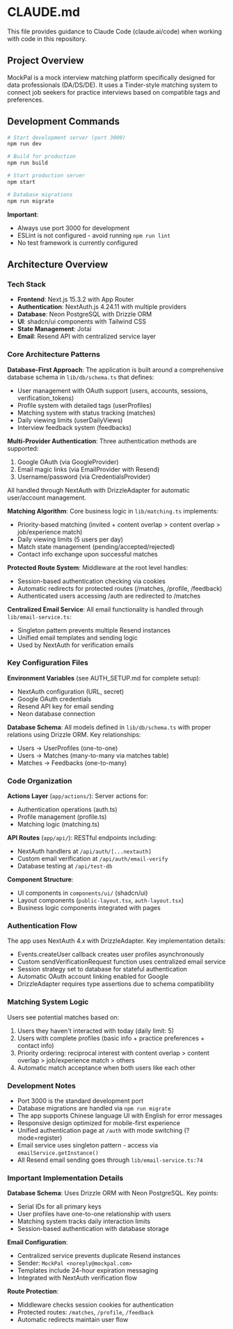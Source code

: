 # CLAUDE.md

This file provides guidance to Claude Code (claude.ai/code) when working with code in this repository.

## Project Overview

MockPal is a mock interview matching platform specifically designed for data professionals (DA/DS/DE). It uses a Tinder-style matching system to connect job seekers for practice interviews based on compatible tags and preferences.

## Development Commands

```bash
# Start development server (port 3000)
npm run dev

# Build for production
npm run build

# Start production server
npm start

# Database migrations
npm run migrate
```

**Important**: 
- Always use port 3000 for development
- ESLint is not configured - avoid running `npm run lint`
- No test framework is currently configured

## Architecture Overview

### Tech Stack
- **Frontend**: Next.js 15.3.2 with App Router
- **Authentication**: NextAuth.js 4.24.11 with multiple providers
- **Database**: Neon PostgreSQL with Drizzle ORM
- **UI**: shadcn/ui components with Tailwind CSS
- **State Management**: Jotai
- **Email**: Resend API with centralized service layer

### Core Architecture Patterns

**Database-First Approach**: The application is built around a comprehensive database schema in `lib/db/schema.ts` that defines:
- User management with OAuth support (users, accounts, sessions, verification_tokens)
- Profile system with detailed tags (userProfiles)
- Matching system with status tracking (matches)
- Daily viewing limits (userDailyViews)
- Interview feedback system (feedbacks)

**Multi-Provider Authentication**: Three authentication methods are supported:
1. Google OAuth (via GoogleProvider)
2. Email magic links (via EmailProvider with Resend)
3. Username/password (via CredentialsProvider)

All handled through NextAuth with DrizzleAdapter for automatic user/account management.

**Matching Algorithm**: Core business logic in `lib/matching.ts` implements:
- Priority-based matching (invited + content overlap > content overlap > job/experience match)
- Daily viewing limits (5 users per day)
- Match state management (pending/accepted/rejected)
- Contact info exchange upon successful matches

**Protected Route System**: Middleware at the root level handles:
- Session-based authentication checking via cookies
- Automatic redirects for protected routes (/matches, /profile, /feedback)
- Authenticated users accessing /auth are redirected to /matches

**Centralized Email Service**: All email functionality is handled through `lib/email-service.ts`:
- Singleton pattern prevents multiple Resend instances
- Unified email templates and sending logic
- Used by NextAuth for verification emails

### Key Configuration Files

**Environment Variables** (see AUTH_SETUP.md for complete setup):
- NextAuth configuration (URL, secret)
- Google OAuth credentials
- Resend API key for email sending
- Neon database connection

**Database Schema**: All models defined in `lib/db/schema.ts` with proper relations using Drizzle ORM. Key relationships:
- Users -> UserProfiles (one-to-one)
- Users -> Matches (many-to-many via matches table)
- Matches -> Feedbacks (one-to-many)

### Code Organization

**Actions Layer** (`app/actions/`): Server actions for:
- Authentication operations (auth.ts)
- Profile management (profile.ts) 
- Matching logic (matching.ts)

**API Routes** (`app/api/`): RESTful endpoints including:
- NextAuth handlers at `/api/auth/[...nextauth]`
- Custom email verification at `/api/auth/email-verify`
- Database testing at `/api/test-db`

**Component Structure**: 
- UI components in `components/ui/` (shadcn/ui)
- Layout components (`public-layout.tsx`, `auth-layout.tsx`)
- Business logic components integrated with pages

### Authentication Flow

The app uses NextAuth 4.x with DrizzleAdapter. Key implementation details:
- Events.createUser callback creates user profiles asynchronously
- Custom sendVerificationRequest function uses centralized email service
- Session strategy set to database for stateful authentication  
- Automatic OAuth account linking enabled for Google
- DrizzleAdapter requires type assertions due to schema compatibility

### Matching System Logic

Users see potential matches based on:
1. Users they haven't interacted with today (daily limit: 5)
2. Users with complete profiles (basic info + practice preferences + contact info)
3. Priority ordering: reciprocal interest with content overlap > content overlap > job/experience match > others
4. Automatic match acceptance when both users like each other

### Development Notes

- Port 3000 is the standard development port
- Database migrations are handled via `npm run migrate`
- The app supports Chinese language UI with English for error messages
- Responsive design optimized for mobile-first experience
- Unified authentication page at `/auth` with mode switching (?mode=register)
- Email service uses singleton pattern - access via `emailService.getInstance()`
- All Resend email sending goes through `lib/email-service.ts:74`

### Important Implementation Details

**Database Schema**: Uses Drizzle ORM with Neon PostgreSQL. Key points:
- Serial IDs for all primary keys
- User profiles have one-to-one relationship with users
- Matching system tracks daily interaction limits
- Session-based authentication with database storage

**Email Configuration**: 
- Centralized service prevents duplicate Resend instances
- Sender: `MockPal <noreply@mockpal.com>` 
- Templates include 24-hour expiration messaging
- Integrated with NextAuth verification flow

**Route Protection**:
- Middleware checks session cookies for authentication
- Protected routes: `/matches`, `/profile`, `/feedback`
- Automatic redirects maintain user flow